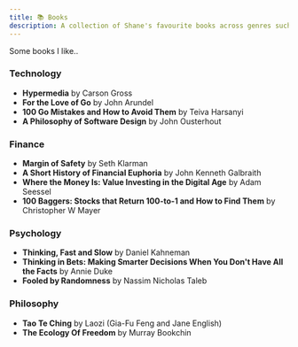 ```yaml
---
title: 📚 Books
description: A collection of Shane's favourite books across genres such as tech, investing, psychology and philosophy.
---
```


Some books I like..

### Technology

- **Hypermedia** by Carson Gross
- **For the Love of Go** by John Arundel
- **100 Go Mistakes and How to Avoid Them** by Teiva Harsanyi
- **A Philosophy of Software Design** by John Ousterhout

### Finance

- **Margin of Safety** by Seth Klarman
- **A Short History of Financial Euphoria** by John Kenneth Galbraith
- **Where the Money Is: Value Investing in the Digital Age** by Adam Seessel
- **100 Baggers: Stocks that Return 100-to-1 and How to Find Them** by Christopher W Mayer

### Psychology

- **Thinking, Fast and Slow** by Daniel Kahneman
- **Thinking in Bets: Making Smarter Decisions When You Don't Have All the Facts** by Annie Duke
- **Fooled by Randomness** by Nassim Nicholas Taleb

### Philosophy

- **Tao Te Ching** by Laozi (Gia-Fu Feng and Jane English)
- **The Ecology Of Freedom** by Murray Bookchin
